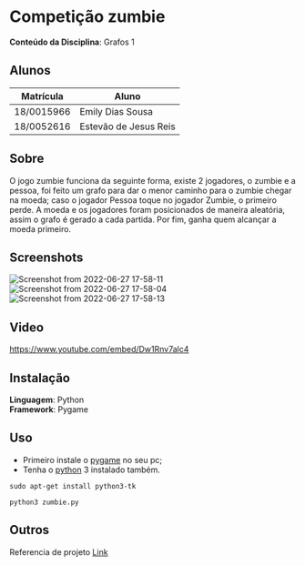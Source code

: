 # Competição zumbie

**Conteúdo da Disciplina**: Grafos 1<br>

## Alunos

| Matrícula  | Aluno                 |
| ---------- | --------------------- |
| 18/0015966 | Emily Dias Sousa      |
| 18/0052616 | Estevão de Jesus Reis |

## Sobre

O jogo zumbie funciona da seguinte forma, existe 2 jogadores, o zumbie e a pessoa, foi feito um grafo para dar o menor caminho para o zumbie chegar na moeda; caso o jogador Pessoa toque no jogador Zumbie, o primeiro perde. A moeda e os jogadores foram posicionados de maneira aleatória, assim o grafo é gerado a cada partida. Por fim, ganha quem alcançar a moeda primeiro.

## Screenshots

![Screenshot from 2022-06-27 17-58-11](https://user-images.githubusercontent.com/52640974/176035177-7d09e437-49bb-48b5-b2d4-96b9613f620e.png)
![Screenshot from 2022-06-27 17-58-04](https://user-images.githubusercontent.com/52640974/176035185-fc2fb9f8-e962-455c-ad30-e72ca0d01eaa.png)
![Screenshot from 2022-06-27 17-58-13](https://user-images.githubusercontent.com/52640974/176035195-ff8d764a-35f8-4775-8aa6-d35fbd227843.png)

## Video

https://www.youtube.com/embed/Dw1Rnv7alc4

## Instalação

**Linguagem**: Python<br>
**Framework**: Pygame<br>

## Uso

- Primeiro instale o [pygame](https://pygame-zero.readthedocs.io/en/1.1/installation.html) no seu pc;
- Tenha o [python](https://www.python.org/downloads/) 3 instalado também.

```
sudo apt-get install python3-tk
```

```
python3 zumbie.py
```

## Outros

Referencia de projeto [Link](https://github.com/hbokmann/Pacman)
